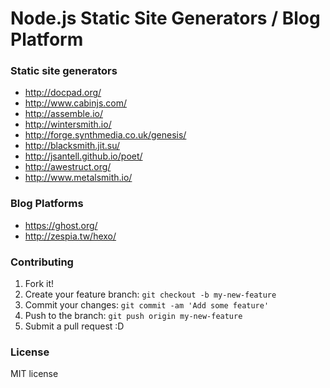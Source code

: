 Node.js Static Site Generators / Blog Platform
=============================

### Static site generators

  * <a href="http://docpad.org/" target="_blank" title="Docpad" >http://docpad.org/</a>
  * <a href="http://www.cabinjs.com/" target="_blank" title="Cabin" >http://www.cabinjs.com/</a>
  * <a href="http://assemble.io/" target="_blank" title="Assemble" >http://assemble.io/</a>
  * <a href="http://wintersmith.io/" target="_blank" title="Wintersmith" >http://wintersmith.io/</a>
  * <a href="http://forge.synthmedia.co.uk/genesis/" target="_blank" title="Genesis" >http://forge.synthmedia.co.uk/genesis/</a>
  * <a href="http://blacksmith.jit.su/" target="_blank" title="Blacksmith" >http://blacksmith.jit.su/</a>
  * <a href="http://jsantell.github.io/poet/" target="_blank" title="Poet" >http://jsantell.github.io/poet/</a>
  * <a href="http://awestruct.org/" target="_blank" title="Awestruct" >http://awestruct.org/</a>
  * <a href="http://www.metalsmith.io/" target="_blank" title="Metalsmith" >http://www.metalsmith.io/</a>

### Blog Platforms

  * <a href="https://ghost.org/" target="_blank" title="Ghost" >https://ghost.org/</a>
  * <a href="http://zespia.tw/hexo/" target="_blank" title="Hexo" >http://zespia.tw/hexo/</a>
  
### Contributing
 
1. Fork it!
2. Create your feature branch: `git checkout -b my-new-feature`
3. Commit your changes: `git commit -am 'Add some feature'`
4. Push to the branch: `git push origin my-new-feature`
5. Submit a pull request :D
  
### License

MIT license
